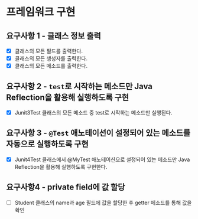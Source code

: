# 프레임워크 구현

## 요구사항 1 - 클래스 정보 출력

- [x] 클래스의 모든 필드를 출력한다.
- [x] 클래스의 모든 생성자를 출력한다.
- [x] 클래스의 모든 메소드를 출력한다.

## 요구사항 2 - `test`로 시작하는 메소드만 Java Reflection을 활용해 실행하도록 구현

- [x] Junit3Test 클래스의 모든 메소드 중 test로 시작하는 메소드만 실행된다.

## 요구사항 3 - `@Test` 애노테이션이 설정되어 있는 메소드를 자동으로 실행하도록 구현

- [x] Junit4Test 클래스에서 @MyTest 애노테이션으로 설정되어 있는 메소드만 Java Reflection을 활용해 실행하도록 구현한다.

## 요구사항4 - private field에 값 할당

- [ ] Student 클래스의 name과 age 필드에 값을 할당한 후 getter 메소드를 통해 값을 확인 